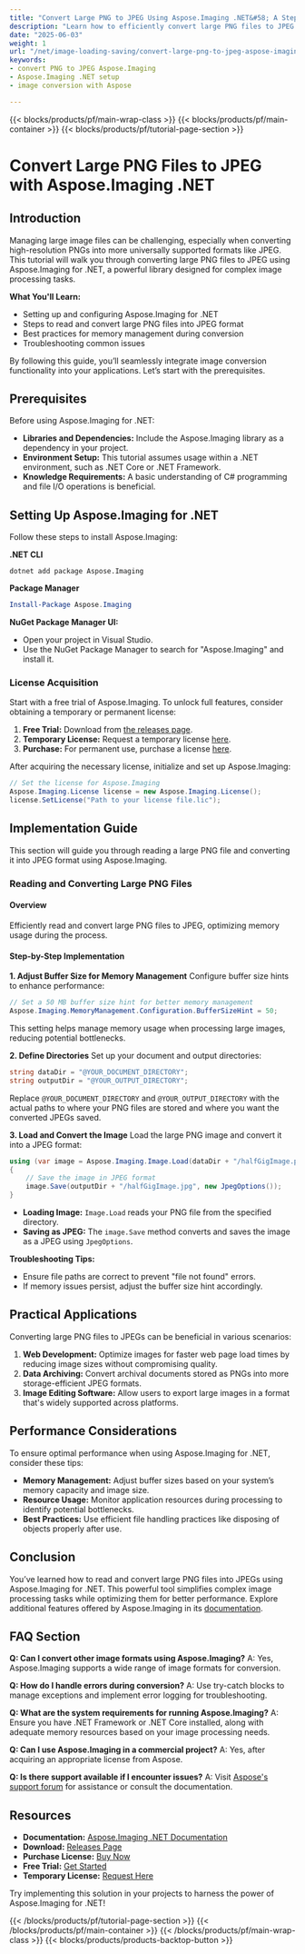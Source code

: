 ```yaml
---
title: "Convert Large PNG to JPEG Using Aspose.Imaging .NET&#58; A Step-by-Step Guide"
description: "Learn how to efficiently convert large PNG files to JPEG using Aspose.Imaging for .NET. This guide covers setup, implementation, and best practices."
date: "2025-06-03"
weight: 1
url: "/net/image-loading-saving/convert-large-png-to-jpeg-aspose-imaging-dotnet/"
keywords:
- convert PNG to JPEG Aspose.Imaging
- Aspose.Imaging .NET setup
- image conversion with Aspose

---
```


{{< blocks/products/pf/main-wrap-class >}}
{{< blocks/products/pf/main-container >}}
{{< blocks/products/pf/tutorial-page-section >}}
# Convert Large PNG Files to JPEG with Aspose.Imaging .NET

## Introduction
Managing large image files can be challenging, especially when converting high-resolution PNGs into more universally supported formats like JPEG. This tutorial will walk you through converting large PNG files to JPEG using Aspose.Imaging for .NET, a powerful library designed for complex image processing tasks.

**What You'll Learn:**
- Setting up and configuring Aspose.Imaging for .NET
- Steps to read and convert large PNG files into JPEG format
- Best practices for memory management during conversion
- Troubleshooting common issues

By following this guide, you’ll seamlessly integrate image conversion functionality into your applications. Let’s start with the prerequisites.

## Prerequisites
Before using Aspose.Imaging for .NET:

- **Libraries and Dependencies:** Include the Aspose.Imaging library as a dependency in your project.
- **Environment Setup:** This tutorial assumes usage within a .NET environment, such as .NET Core or .NET Framework.
- **Knowledge Requirements:** A basic understanding of C# programming and file I/O operations is beneficial.

## Setting Up Aspose.Imaging for .NET
Follow these steps to install Aspose.Imaging:

**.NET CLI**
```shell
dotnet add package Aspose.Imaging
```

**Package Manager**
```powershell
Install-Package Aspose.Imaging
```

**NuGet Package Manager UI:**
- Open your project in Visual Studio.
- Use the NuGet Package Manager to search for "Aspose.Imaging" and install it.

### License Acquisition
Start with a free trial of Aspose.Imaging. To unlock full features, consider obtaining a temporary or permanent license:

1. **Free Trial:** Download from [the releases page](https://releases.aspose.com/imaging/net/).
2. **Temporary License:** Request a temporary license [here](https://purchase.aspose.com/temporary-license/).
3. **Purchase:** For permanent use, purchase a license [here](https://purchase.aspose.com/buy).

After acquiring the necessary license, initialize and set up Aspose.Imaging:
```csharp
// Set the license for Aspose.Imaging
Aspose.Imaging.License license = new Aspose.Imaging.License();
license.SetLicense("Path to your license file.lic");
```

## Implementation Guide
This section will guide you through reading a large PNG file and converting it into JPEG format using Aspose.Imaging.

### Reading and Converting Large PNG Files
#### Overview
Efficiently read and convert large PNG files to JPEG, optimizing memory usage during the process.

#### Step-by-Step Implementation
**1. Adjust Buffer Size for Memory Management**
Configure buffer size hints to enhance performance:
```csharp
// Set a 50 MB buffer size hint for better memory management
Aspose.Imaging.MemoryManagement.Configuration.BufferSizeHint = 50;
```
This setting helps manage memory usage when processing large images, reducing potential bottlenecks.

**2. Define Directories**
Set up your document and output directories:
```csharp
string dataDir = "@YOUR_DOCUMENT_DIRECTORY";
string outputDir = "@YOUR_OUTPUT_DIRECTORY";
```
Replace `@YOUR_DOCUMENT_DIRECTORY` and `@YOUR_OUTPUT_DIRECTORY` with the actual paths to where your PNG files are stored and where you want the converted JPEGs saved.

**3. Load and Convert the Image**
Load the large PNG image and convert it into a JPEG format:
```csharp
using (var image = Aspose.Imaging.Image.Load(dataDir + "/halfGigImage.png"))
{
    // Save the image in JPEG format
    image.Save(outputDir + "/halfGigImage.jpg", new JpegOptions());
}
```
- **Loading Image:** `Image.Load` reads your PNG file from the specified directory.
- **Saving as JPEG:** The `image.Save` method converts and saves the image as a JPEG using `JpegOptions`.

**Troubleshooting Tips:**
- Ensure file paths are correct to prevent "file not found" errors.
- If memory issues persist, adjust the buffer size hint accordingly.

## Practical Applications
Converting large PNG files to JPEGs can be beneficial in various scenarios:
1. **Web Development:** Optimize images for faster web page load times by reducing image sizes without compromising quality.
2. **Data Archiving:** Convert archival documents stored as PNGs into more storage-efficient JPEG formats.
3. **Image Editing Software:** Allow users to export large images in a format that's widely supported across platforms.

## Performance Considerations
To ensure optimal performance when using Aspose.Imaging for .NET, consider these tips:
- **Memory Management:** Adjust buffer sizes based on your system’s memory capacity and image size.
- **Resource Usage:** Monitor application resources during processing to identify potential bottlenecks.
- **Best Practices:** Use efficient file handling practices like disposing of objects properly after use.

## Conclusion
You’ve learned how to read and convert large PNG files into JPEGs using Aspose.Imaging for .NET. This powerful tool simplifies complex image processing tasks while optimizing them for better performance. Explore additional features offered by Aspose.Imaging in its [documentation](https://reference.aspose.com/imaging/net/).

## FAQ Section
**Q: Can I convert other image formats using Aspose.Imaging?**
A: Yes, Aspose.Imaging supports a wide range of image formats for conversion.

**Q: How do I handle errors during conversion?**
A: Use try-catch blocks to manage exceptions and implement error logging for troubleshooting.

**Q: What are the system requirements for running Aspose.Imaging?**
A: Ensure you have .NET Framework or .NET Core installed, along with adequate memory resources based on your image processing needs.

**Q: Can I use Aspose.Imaging in a commercial project?**
A: Yes, after acquiring an appropriate license from Aspose.

**Q: Is there support available if I encounter issues?**
A: Visit [Aspose's support forum](https://forum.aspose.com/c/imaging/10) for assistance or consult the documentation.

## Resources
- **Documentation:** [Aspose.Imaging .NET Documentation](https://reference.aspose.com/imaging/net/)
- **Download:** [Releases Page](https://releases.aspose.com/imaging/net/)
- **Purchase License:** [Buy Now](https://purchase.aspose.com/buy)
- **Free Trial:** [Get Started](https://releases.aspose.com/imaging/net/)
- **Temporary License:** [Request Here](https://purchase.aspose.com/temporary-license/)

Try implementing this solution in your projects to harness the power of Aspose.Imaging for .NET!

{{< /blocks/products/pf/tutorial-page-section >}}
{{< /blocks/products/pf/main-container >}}
{{< /blocks/products/pf/main-wrap-class >}}
{{< blocks/products/products-backtop-button >}}